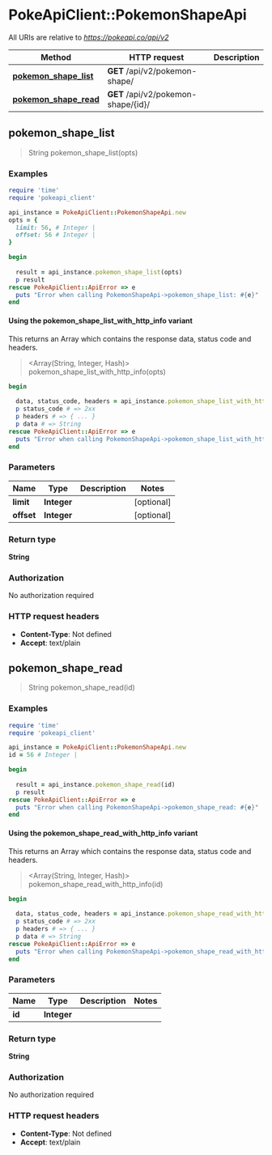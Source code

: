# PokeApiClient::PokemonShapeApi

All URIs are relative to *https://pokeapi.co/api/v2*

| Method | HTTP request | Description |
| ------ | ------------ | ----------- |
| [**pokemon_shape_list**](PokemonShapeApi.md#pokemon_shape_list) | **GET** /api/v2/pokemon-shape/ |  |
| [**pokemon_shape_read**](PokemonShapeApi.md#pokemon_shape_read) | **GET** /api/v2/pokemon-shape/{id}/ |  |


## pokemon_shape_list

> String pokemon_shape_list(opts)



### Examples

```ruby
require 'time'
require 'pokeapi_client'

api_instance = PokeApiClient::PokemonShapeApi.new
opts = {
  limit: 56, # Integer | 
  offset: 56 # Integer | 
}

begin
  
  result = api_instance.pokemon_shape_list(opts)
  p result
rescue PokeApiClient::ApiError => e
  puts "Error when calling PokemonShapeApi->pokemon_shape_list: #{e}"
end
```

#### Using the pokemon_shape_list_with_http_info variant

This returns an Array which contains the response data, status code and headers.

> <Array(String, Integer, Hash)> pokemon_shape_list_with_http_info(opts)

```ruby
begin
  
  data, status_code, headers = api_instance.pokemon_shape_list_with_http_info(opts)
  p status_code # => 2xx
  p headers # => { ... }
  p data # => String
rescue PokeApiClient::ApiError => e
  puts "Error when calling PokemonShapeApi->pokemon_shape_list_with_http_info: #{e}"
end
```

### Parameters

| Name | Type | Description | Notes |
| ---- | ---- | ----------- | ----- |
| **limit** | **Integer** |  | [optional] |
| **offset** | **Integer** |  | [optional] |

### Return type

**String**

### Authorization

No authorization required

### HTTP request headers

- **Content-Type**: Not defined
- **Accept**: text/plain


## pokemon_shape_read

> String pokemon_shape_read(id)



### Examples

```ruby
require 'time'
require 'pokeapi_client'

api_instance = PokeApiClient::PokemonShapeApi.new
id = 56 # Integer | 

begin
  
  result = api_instance.pokemon_shape_read(id)
  p result
rescue PokeApiClient::ApiError => e
  puts "Error when calling PokemonShapeApi->pokemon_shape_read: #{e}"
end
```

#### Using the pokemon_shape_read_with_http_info variant

This returns an Array which contains the response data, status code and headers.

> <Array(String, Integer, Hash)> pokemon_shape_read_with_http_info(id)

```ruby
begin
  
  data, status_code, headers = api_instance.pokemon_shape_read_with_http_info(id)
  p status_code # => 2xx
  p headers # => { ... }
  p data # => String
rescue PokeApiClient::ApiError => e
  puts "Error when calling PokemonShapeApi->pokemon_shape_read_with_http_info: #{e}"
end
```

### Parameters

| Name | Type | Description | Notes |
| ---- | ---- | ----------- | ----- |
| **id** | **Integer** |  |  |

### Return type

**String**

### Authorization

No authorization required

### HTTP request headers

- **Content-Type**: Not defined
- **Accept**: text/plain


